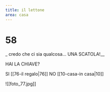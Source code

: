 ```yaml
---
title: il lettone
area: casa
---
```

# 58
_ credo che ci sia qualcosa... UNA SCATOLA!__

HAI LA CHIAVE? 

SI [[76-il regalo|76]]
NO [[10-casa-in casa|10]]

![[foto_77.jpg]]
